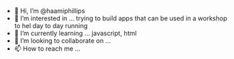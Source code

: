 - 👋 Hi, I’m @haamiphillips
- 👀 I’m interested in ... trying to build apps that can be used in a workshop to hel day to day running 
- 🌱 I’m currently learning ... javascript, html
- 💞️ I’m looking to collaborate on ...
- 📫 How to reach me ...

<!---
haamiphillips/haamiphillips is a ✨ special ✨ repository because its `README.md` (this file) appears on your GitHub profile.
You can click the Preview link to take a look at your changes.
--->
